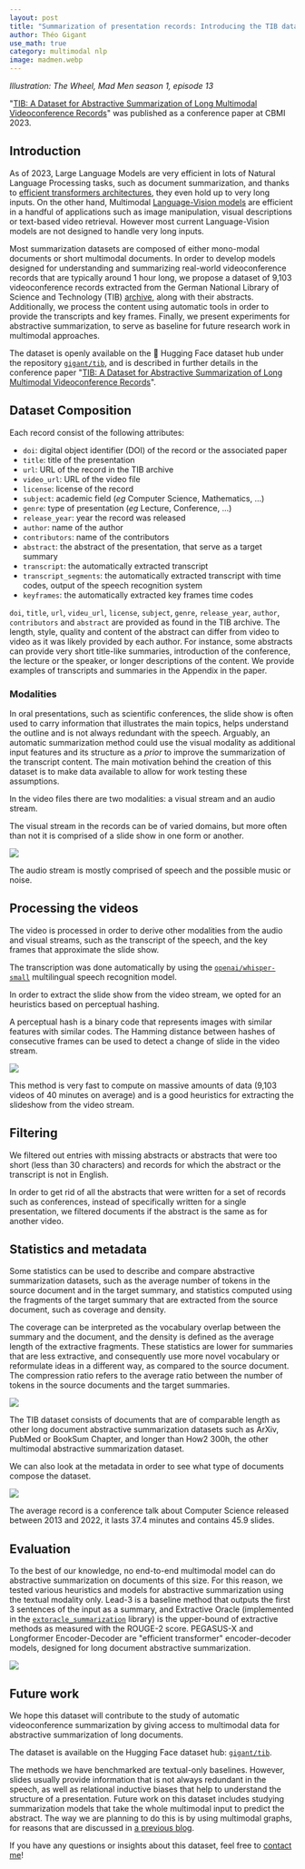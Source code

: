 ```yaml
---
layout: post
title: "Summarization of presentation records: Introducing the TIB dataset"
author: Théo Gigant
use_math: true
category: multimodal nlp
image: madmen.webp
---
```


*Illustration: The Wheel, Mad Men season 1, episode 13*

"[TIB: A Dataset for Abstractive Summarization of Long Multimodal
Videoconference
Records](https://universite-paris-saclay.hal.science/hal-04168911/)" was published as a conference paper at CBMI 2023.

## Introduction

As of 2023, Large Language Models are very efficient in lots of Natural
Language Processing tasks, such as document summarization, and thanks to
[efficient transformers
architectures](https://arxiv.org/abs/2009.06732), they even hold up to
very long inputs. On the other hand, Multimodal [Language-Vision
models](https://huggingface.co/blog/vision_language_pretraining) are
efficient in a handful of applications such as image manipulation,
visual descriptions or text-based video retrieval. However most current
Language-Vision models are not designed to handle very long inputs.

Most summarization datasets are composed of either mono-modal documents
or short multimodal documents. In order to develop models designed for
understanding and summarizing real-world videoconference records that
are typically around 1 hour long, we propose a dataset of 9,103
videoconference records extracted from the German National Library of
Science and Technology (TIB) [archive](https://av.tib.eu/), along with their abstracts.
Additionally, we process the content using automatic tools in order to
provide the transcripts and key frames. Finally, we present experiments
for abstractive summarization, to serve as baseline for future research
work in multimodal approaches.

The dataset is openly available on the 🤗 Hugging Face dataset hub under the repository [`gigant/tib`](https://huggingface.co/datasets/gigant/tib), and is described in further details in the conference paper "[TIB: A Dataset for Abstractive Summarization of Long Multimodal Videoconference Records](https://universite-paris-saclay.hal.science/hal-04168911/)".

## Dataset Composition

Each record consist of the following attributes:

-   `doi`: digital object identifier (DOI) of the record or the
    associated paper
-   `title`: title of the presentation
-   `url`: URL of the record in the TIB archive
-   `video_url`: URL of the video file
-   `license`: license of the record
-   `subject`: academic field (*eg* Computer Science,
    Mathematics, \...)
-   `genre`: type of presentation (*eg* Lecture, Conference,
    \...)
-   `release_year`: year the record was released
-   `author`: name of the author
-   `contributors`: name of the contributors
-   `abstract`: the abstract of the presentation, that serve as a target
    summary
-   `transcript`: the automatically extracted transcript
-   `transcript_segments`: the automatically extracted transcript with
    time codes, output of the speech recognition system
-   `keyframes`: the automatically extracted key frames time codes

`doi`, `title`, `url`, `videu_url`, `license`, `subject`, `genre`,
`release_year`, `author`, `contributors` and `abstract` are provided as
found in the TIB archive. The length, style, quality and content of the
abstract can differ from video to video as it was likely provided by
each author. For instance, some abstracts can provide very short
title-like summaries, introduction of the conference, the lecture or the
speaker, or longer descriptions of the content. We provide examples of
transcripts and summaries in the Appendix in the paper.

### Modalities

In oral presentations, such as scientific conferences, the slide show is
often used to carry information that illustrates the main topics, helps
understand the outline and is not always redundant with the speech.
Arguably, an automatic summarization method could use the visual
modality as additional input features and its structure as a *prior* to
improve the summarization of the transcript content. The main motivation behind the creation of this dataset is to make data available to allow for work testing these assumptions.

In the video files there are two modalities: a visual stream and an audio stream.

The visual stream in the records can be of varied domains, but more often than not it is comprised of a slide show in one form or another.

![](https://i.ibb.co/2kPY7Zc/mm-slides.png)

The audio stream is mostly comprised of speech and the possible music or noise.

## Processing the videos

The video is processed in order to derive other modalities from the audio and visual streams, such as the transcript of the speech, and the key frames that approximate the slide show.

The transcription was done automatically by using the
[`openai/whisper-small`](https://huggingface.co/openai/whisper-small)
multilingual speech recognition model.

In order to extract the slide show from the video stream, we opted for an
heuristics based on perceptual hashing.

A perceptual hash is a binary code that represents images with similar
features with similar codes. The Hamming distance between hashes of
consecutive frames can be used to detect a change of slide in the video
stream.

![](https://i.ibb.co/6Y0mt7q/hash-dist.png)

This method is very fast to compute on massive amounts of data (9,103
videos of 40 minutes on average) and is a good heuristics for extracting
the slideshow from the video stream.

## Filtering

We filtered out entries with missing abstracts or abstracts that were
too short (less than 30 characters) and records for which the abstract
or the transcript is not in English.

In order to get rid of all the abstracts that were written for a set of
records such as conferences, instead of specifically written for a
single presentation, we filtered documents if the abstract is the same
as for another video.

## Statistics and metadata

Some statistics can be used to describe and compare abstractive summarization datasets, such as the average number of tokens in the source document and in the target summary, and statistics computed using the fragments of the target summary that are extracted from the source document, such as coverage and density.

The coverage can be interpreted as the vocabulary overlap between the summary and the document, and the density is defined as the average length of the extractive fragments. These statistics are lower for summaries that are less extractive, and consequently use more novel vocabulary or reformulate ideas in a different way, as compared to the source document.
The compression ratio refers to the average ratio between the number of tokens in the source documents and the target summaries.

![](https://i.ibb.co/Z27kJQs/stats-table.png)

The TIB dataset consists of documents that are of comparable length as other long document abstractive summarization datasets such as ArXiv, PubMed or BookSum Chapter, and longer than How2 300h, the other multimodal abstractive summarization dataset.

We can also look at the metadata in order to see what type of documents compose the dataset.

![](https://i.ibb.co/9Z1kBq4/hist-metadata.png)

The average record is a conference talk about Computer Science released between 2013 and 2022, it lasts 37.4 minutes and contains 45.9 slides.

## Evaluation

To the best of our knowledge, no end-to-end multimodal model can do abstractive summarization on documents of this size. For this reason, we tested various heuristics and models for abstractive summarization using the textual modality only. Lead-3 is a baseline method that outputs the first 3 sentences of the input as a summary, and Extractive Oracle (implemented in the [`extoracle_summarization`](https://github.com/pltrdy/extoracle_summarization) library) is the upper-bound of extractive methods as measured with the ROUGE-2 score. PEGASUS-X and Longformer Encoder-Decoder are "efficient transformer" encoder-decoder models, designed for long document abstractive summarization.

![](https://i.ibb.co/JcD11my/baselines.png)

## Future work

We hope this dataset will contribute to the study of automatic videoconference summarization by giving access to multimodal data for abstractive summarization of long documents.

The dataset is available on the Hugging Face dataset hub: [`gigant/tib`](https://huggingface.co/datasets/gigant/tib).

The methods we have benchmarked are textual-only baselines. However, slides usually provide information that is not always redundant in the speech, as well as relational inductive biases that help to understand the structure of a presentation. Future work on this dataset includes studying summarization models that take the whole multimodal input to predict the abstract. The way we are planning to do this is by using multimodal graphs, for reasons that are discussed in [a previous blog](/multimodal_graphs).

If you have any questions or insights about this dataset, feel free to [contact me](mailto:contact@theogigant.fr)!
